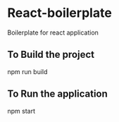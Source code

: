 # React-boilerplate
Boilerplate for react application

## To Build the project
 npm run build

## To Run the application
  npm start
